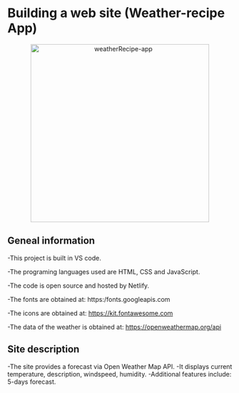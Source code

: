 # Building a web site (Weather-recipe App)
        
<p align="center">
  <img src="https://s3.amazonaws.com/shecodesio-production/uploads/files/000/029/918/original/weather.png?1648048352"
        alt="weatherRecipe-app" alt="Edit Building Page (screenshot)" height="400"
</p>

## Geneal information

-This project is built in VS code.

-The programing languages used are HTML, CSS and JavaScript.

-The code is open source and hosted by Netlify.

-The fonts are obtained at: https:/fonts.googleapis.com

-The icons are obtained at: https://kit.fontawesome.com
        
-The data of the weather is obtained at: https://openweathermap.org/api


## Site description

-The site provides a forecast via Open Weather Map API. 
-It displays current temperature, description, windspeed, humidity.
-Additional features include: 5-days forecast.
        
